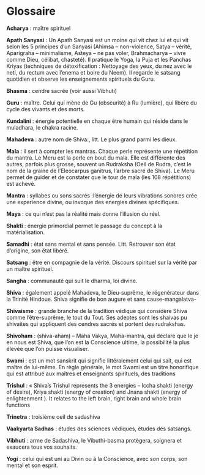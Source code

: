 # Glossaire

**Acharya** : maître spirituel

**Apath Sanyasi** : Un Apath Sanyasi est un moine qui vit chez lui et qui vit selon les 5 principes d’un Sanyasi (Ahimsa – non-violence, Satya – vérité, Aparigraha – minimalisme, Asteya – ne pas voler, Brahmacharya – vivre comme Dieu, célibat, chasteté). Il pratique le Yoga, la Puja et les Panchas Kriyas (techniques de détoxification : Nettoyage des yeux, du nez avec le neti, du rectum avec l’enema et boire du Neem). Il regarde le satsang quotidien et observe les enseignements spirituels du Guru.

**Bhasma** : cendre sacrée (voir aussi Vibhuti)

**Guru** : maître. Celui qui mène de Gu (obscurité) à Ru (lumière), qui libère du cycle des vivants et des morts.

**Kundalini** : énergie potentielle en chaque être humain qui réside dans le muladhara, le chakra racine.

**Mahadeva** : autre nom de Shiva:, litt. Le plus grand parmi les dieux.

**Mala** : il sert à compter les mantras. Chaque perle représente une répétition du mantra. Le Meru est la perle en bout du mala. Elle est différente des autres, parfois plus grosse, souvent un Rudraksha (Oeil de Rudra, c’est le nom de la graine de l’Eleocarpus ganitrus, l’arbre sacré de Shiva). Le Meru permet de guider et de constater que le tour de mala (les 108 répétitions) est achevé.

**Mantra** : syllabes ou sons sacrés :l’énergie de leurs vibrations sonores crée une experience divine, ou invoque des energies divines spécifiques.

**Maya** : ce qui n’est pas la réalité mais donne l’illusion du réel.

**Shakti** : énergie primordial permet le passage du concept à la matérialisation.

**Samadhi** : état sans mental et sans pensée. Litt. Retrouver son état d’origine, son état libéré.

**Satsang** : être en compagnie de la vérité. Discours spirituel sur la vérité par un maître spirituel.

**Sangha** : communauté qui suit le dharma, loi divine.

**Shiva** : également appelé Mahadeva, le Dieu-suprême, le régenérateur dans la Trinité Hindoue. Shiva signifie de bon augure et sans cause-mangalatva-

**Shivaisme** : grande branche de la tradition védique qui considère Shiva comme l’être-suprême, le tout du Tout. Ses adeptes sont les shaivas pu shivaites qui appliquent des cendres sacrés et portent des rudrakshas.

**Shivoham** : (shiva-aham) – Maha Vakya, Maha-mantra, qui déclare que le je en nous est Shiva, que l’on est la Conscience ultime, la possibilité la plus élevée que l’on puisse visualiser.

**Swami** : est un mot sanskrit qui signifie littéralement celui qui sait, qui est maître de lui-même.
En règle générale, le mot Swami est un titre honorifique qui est attribué aux maîtres et enseignants spirituels, des traditions

**Trishul** : « Shiva’s Trishul represents the 3 energies – Iccha shakti (energy of desire), Kriya shakti (energy of creation) and Jnana shakti (energy of enlightenment ). It relates to the left brain, right brain and whole brain functions

**Trinetra** : troisième oeil de sadashiva

**Vaakyarta Sadhas** : études des sciences védiques, études des satsangs.

**Vibhuti** : arme de Sadashiva, le Vibuthi-basma protègera, soignera et exaucera tous vos souhaits.

**Yogi** : celui qui est uni au Divin ou à la Conscience, avec son corps, son mental et son esprit.

